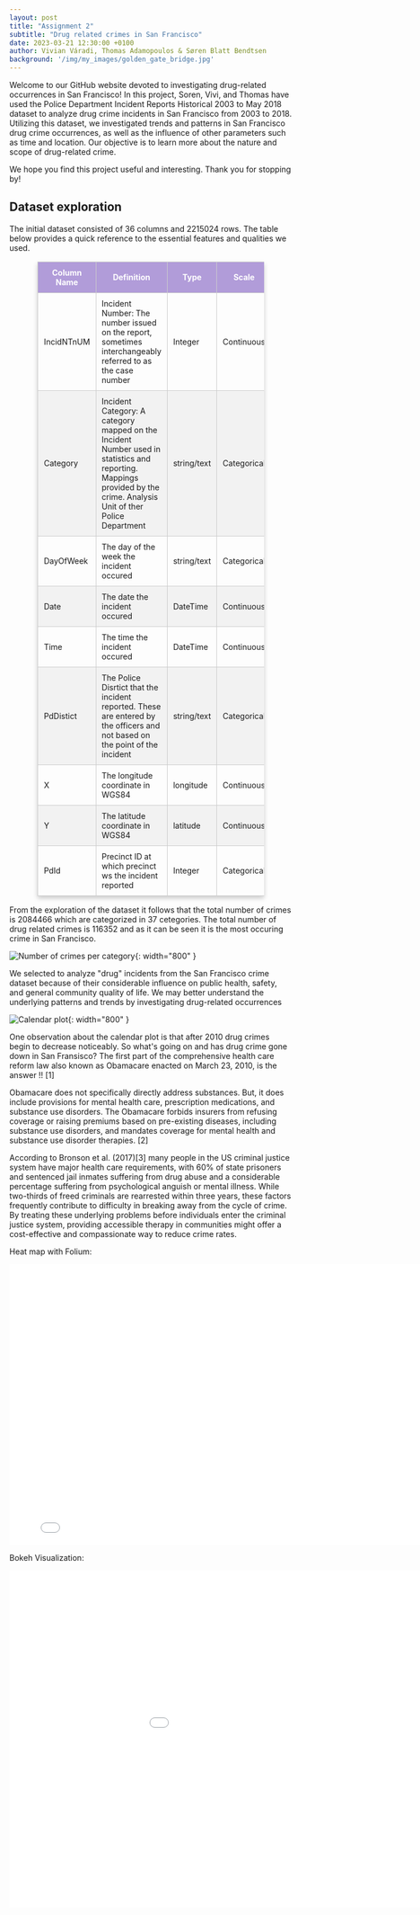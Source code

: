 ```yaml
---
layout: post
title: "Assignment 2"
subtitle: "Drug related crimes in San Francisco"
date: 2023-03-21 12:30:00 +0100
author: Vivian Váradi, Thomas Adamopoulos & Søren Blatt Bendtsen
background: '/img/my_images/golden_gate_bridge.jpg'
---
```


Welcome to our GitHub website devoted to investigating drug-related occurrences in San Francisco!
In this project, Soren, Vivi, and Thomas have used the Police Department Incident Reports Historical 2003 to May 2018 dataset to analyze drug crime incidents in San Francisco from 2003 to 2018.
Utilizing this dataset, we investigated trends and patterns in San Francisco drug crime occurrences, as well as the influence of other parameters such as time and location. Our objective is to learn more about the nature and scope of drug-related crime.

We hope you find this project useful and interesting. Thank you for stopping by!

## Dataset exploration 

The initial dataset consisted of 36 columns and  2215024 rows. The table below provides a quick reference to the essential features and qualities we used. 

| Column Name | Definition | Type | Scale |
|----------|----------|----------|----------|
| IncidNTnUM | Incident Number: The number issued on the report, sometimes interchangeably referred to as the case number  | Integer  | Continuous |
| Category | Incident Category: A category mapped on the Incident Number used in statistics and reporting. Mappings provided by the crime. Analysis Unit of ther Police Department  | string/text | Categorical|
| DayOfWeek | The day of the week the incident occured | string/text | Categorical|
| Date | The date the incident occured | DateTime | Continuous|
| Time | The time the incident occured | DateTime | Continuous|
| PdDistict | The Police Disrtict that the incident reported. These are entered by the officers and not based on the point of the incident | string/text | Categorical|
| X | The longitude coordinate in WGS84 | longitude | Continuous|
| Y | The latitude coordinate in WGS84 | latitude | Continuous|
| PdId | Precinct ID at which precinct ws the incident reported | Integer  | Categorical |

<style>
table {
    border-collapse: collapse;
    width: 80%; /* Set the width of the table to 80% of its container */
    margin-left: auto; /* Center the table horizontally */
    margin-right: auto; /* Center the table horizontally */
    box-shadow: 0 4px 8px 0 rgba(0, 0, 0, 0.2); /* Add a shadow effect */
}
table td, table th {
    border: 1px solid #ccc; /* Change the border color */
    padding: 10px; /* Increase the padding */
    font-size: 14px; /* Set the font size of the table cells */
}
table th {
    background-color: #b19cd9; /* Change the background color of the header */
    color: white; /* Change the header text color */
    font-weight: bold; /* Make the header text bold */
}
table tr:nth-child(even) {
    background-color: #f2f2f2; /* Set a background color for even rows */
}
table tr:hover {
    background-color: #ddd; /* Set a background color for row hover */
}
</style>



From the exploration of the dataset it follows that the total number of crimes is 2084466 which are categorized in 37 cetegories. The total number of drug related crimes is 116352 and as it can be seen it is the most occuring crime in San Francisco. 

![Number of crimes per category](/img/number_crimes_per_category.png){: width="800" }

We selected to analyze "drug" incidents from the San Francisco crime dataset because of their considerable influence on public health, safety, and general community quality of life. We may better understand the underlying patterns and trends by investigating drug-related occurrences

![Calendar plot](/img/updated_cal_plot.png){: width="800" }

One observation about the calendar plot is that after 2010 drug crimes begin to decrease noticeably. So what's going on and has drug crime gone down in San Fransisco? 
The first part of the comprehensive health care reform law also known as Obamacare enacted on March 23, 2010, is the answer !! [1]

Obamacare does not specifically directly address substances. But, it does include provisions for mental health care, prescription medications, and substance use disorders.
The Obamacare forbids insurers from refusing coverage or raising premiums based on pre-existing diseases, including substance use disorders, and mandates coverage for mental health and substance use disorder therapies. [2]


According to Bronson et al. (2017)[3] many people in the US criminal justice system have major health care requirements, with 60% of state prisoners and sentenced jail inmates suffering from drug abuse and a considerable percentage suffering from psychological anguish or mental illness. While two-thirds of freed criminals are rearrested within three years, these factors frequently contribute to difficulty in breaking away from the cycle of crime. By treating these underlying problems before individuals enter the criminal justice system, providing accessible therapy in communities might offer a cost-effective and compassionate way to reduce crime rates.


Heat map with Folium:

<embed 
       type="text/html" 
       src="/viz/drugMap.html"
       width="800"
       height="500"
       >



Bokeh Visualization:

<embed 
       type="text/html" 
       src="/viz/bokeh_assignment2.html"
       width="1100"
       height="600"
       >
